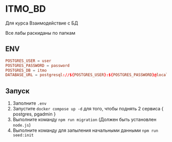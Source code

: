 # ITMO_BD

Для курса Взаимодействие с БД

Все лабы раскиданы по папкам

## ENV

```conf
POSTGRES_USER = user
POSTGRES_PASSWORD = password
POSTGRES_DB = itmo
DATABASE_URL = postgresql://${POSTGRES_USER}:${POSTGRES_PASSWORD}@localhost:5432/${POSTGRES_DB}
```

## Запуск
1. Заполните `.env`
2. Запустите `docker compose up -d` для того, чтобы поднять 2 сервиса { postgres, pgadmin }
3. Выполните команду `npm run migration` (Должен быть установлен `node.js`)
4. Выполните команду для запыления начальными данными `npm run seed:init`
